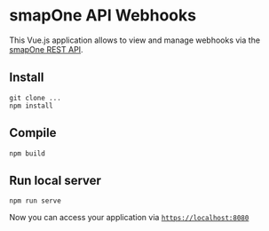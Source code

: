 # smapOne API Webhooks

This Vue.js application allows to view and manage webhooks via the [smapOne REST API](https://platform.smapone.com/backend/swagger/ui/index).

## Install

```
git clone ...
npm install
```

## Compile

```
npm build
```

## Run local server

```
npm run serve
```

Now you can access your application via <code><a href="https://localhost:8080">https://localhost:8080</a></code>